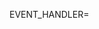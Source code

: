 EVENT_HANDLER=<script to handle events>
HANDLER_DIR=<folder to handle scripts>

docker service create --name nomad -p 4646:4646 -e NETWORK="10.0.1.*" -e SERVICE=nomad -e CLUSTER=nomad --network serf --replicas 3 jmcarbo/docker-swarm-nomad:latest
docker service create --name nomadworker -e SERVER=nomad --mount "type=bind,source=/var/run/docker.sock,destination=/var/run/docker.sock" -e SERVICE=nomadworker -e CLUSTER=nomadworker --network serf -e WORKER=true --replicas 3 jmcarbo/docker-swarm-nomad:latest
